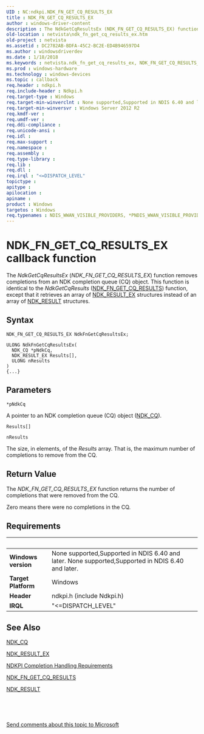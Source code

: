 ```yaml
---
UID : NC:ndkpi.NDK_FN_GET_CQ_RESULTS_EX
title : NDK_FN_GET_CQ_RESULTS_EX
author : windows-driver-content
description : The NdkGetCqResultsEx (NDK_FN_GET_CQ_RESULTS_EX) function removes completions from an NDK completion queue (CQ) object.
old-location : netvista\ndk_fn_get_cq_results_ex.htm
old-project : netvista
ms.assetid : DC2782AB-BDFA-45C2-BC2E-ED4B946597D4
ms.author : windowsdriverdev
ms.date : 1/18/2018
ms.keywords : netvista.ndk_fn_get_cq_results_ex, NDK_FN_GET_CQ_RESULTS_EX callback function [Network Drivers Starting with Windows Vista], NDK_FN_GET_CQ_RESULTS_EX, NDK_FN_GET_CQ_RESULTS_EX, NDK_FN_GET_CQ_RESULTS_EX, ndkpi/NDK_FN_GET_CQ_RESULTS_EX
ms.prod : windows-hardware
ms.technology : windows-devices
ms.topic : callback
req.header : ndkpi.h
req.include-header : Ndkpi.h
req.target-type : Windows
req.target-min-winverclnt : None supported,Supported in NDIS 6.40 and later.
req.target-min-winversvr : Windows Server 2012 R2
req.kmdf-ver : 
req.umdf-ver : 
req.ddi-compliance : 
req.unicode-ansi : 
req.idl : 
req.max-support : 
req.namespace : 
req.assembly : 
req.type-library : 
req.lib : 
req.dll : 
req.irql : "<=DISPATCH_LEVEL"
topictype : 
apitype : 
apilocation : 
apiname : 
product : Windows
targetos : Windows
req.typenames : NDIS_WWAN_VISIBLE_PROVIDERS, *PNDIS_WWAN_VISIBLE_PROVIDERS
---
```



# NDK_FN_GET_CQ_RESULTS_EX callback function
The <i>NdkGetCqResultsEx</i> (<i>NDK_FN_GET_CQ_RESULTS_EX</i>) function removes completions from an NDK completion queue (CQ) object. This function is identical to the <i>NdkGetCqResults</i> (<a href="..\ndkpi\nc-ndkpi-ndk_fn_get_cq_results.md">NDK_FN_GET_CQ_RESULTS</a>) function, except that it retrieves an array of <a href="..\ndkpi\ns-ndkpi-_ndk_result_ex.md">NDK_RESULT_EX</a> structures instead of an array of <a href="..\ndkpi\ns-ndkpi-_ndk_result.md">NDK_RESULT</a> structures.

## Syntax

```
NDK_FN_GET_CQ_RESULTS_EX NdkFnGetCqResultsEx;

ULONG NdkFnGetCqResultsEx(
  NDK_CQ *pNdkCq,
  NDK_RESULT_EX Results[],
  ULONG nResults
)
{...}
```

## Parameters

`*pNdkCq`

A pointer to an NDK completion queue (CQ) object  (<a href="..\ndkpi\ns-ndkpi-_ndk_cq.md">NDK_CQ</a>).

`Results[]`



`nResults`

The size, in elements, of the <i>Results</i> array. That is, the maximum number of completions to remove from the CQ.


## Return Value

The <i>NDK_FN_GET_CQ_RESULTS_EX</i> function returns the number of completions that were removed from the CQ. 

Zero means there were no completions in the CQ.


## Requirements
| &nbsp; | &nbsp; |
| ---- |:---- |
| **Windows version** | None supported,Supported in NDIS 6.40 and later. None supported,Supported in NDIS 6.40 and later. |
| **Target Platform** | Windows |
| **Header** | ndkpi.h (include Ndkpi.h) |
| **IRQL** | "<=DISPATCH_LEVEL" |

## See Also

<a href="..\ndkpi\ns-ndkpi-_ndk_cq.md">NDK_CQ</a>

<a href="..\ndkpi\ns-ndkpi-_ndk_result_ex.md">NDK_RESULT_EX</a>

<a href="https://msdn.microsoft.com/87150E2F-64F2-4EAB-A8B3-8E77622BE36C">NDKPI Completion Handling Requirements</a>

<a href="..\ndkpi\nc-ndkpi-ndk_fn_get_cq_results.md">NDK_FN_GET_CQ_RESULTS</a>

<a href="..\ndkpi\ns-ndkpi-_ndk_result.md">NDK_RESULT</a>

 

 

<a href="mailto:wsddocfb@microsoft.com?subject=Documentation%20feedback [netvista\netvista]:%20NDK_FN_GET_CQ_RESULTS_EX callback function%20 RELEASE:%20(1/18/2018)&amp;body=%0A%0APRIVACY STATEMENT%0A%0AWe use your feedback to improve the documentation. We don't use your email address for any other purpose, and we'll remove your email address from our system after the issue that you're reporting is fixed. While we're working to fix this issue, we might send you an email message to ask for more info. Later, we might also send you an email message to let you know that we've addressed your feedback.%0A%0AFor more info about Microsoft's privacy policy, see http://privacy.microsoft.com/en-us/default.aspx." title="Send comments about this topic to Microsoft">Send comments about this topic to Microsoft</a>